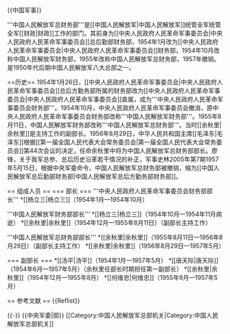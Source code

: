 {{中国军事}}

'''中国人民解放军总财务部'''是[[中国人民解放军|中国人民解放军]]统管全军统管全军[[财政|财政]]工作的部门。其前身为[[中央人民政府人民革命军事委员会|中央人民政府人民革命军事委员会]]总后勤部财务部，1954年1月改为[[中央人民政府人民革命军事委员会|中央人民政府人民革命军事委员会]]财务部，1954年10月改称中国人民解放军财务部，1955年改称中国人民解放军总财务部，1957年撤销。是1950年代后期中国人民解放军八大总部之一。

==历史==
1954年1月26日，[[中央人民政府人民革命军事委员会|中央人民政府人民革命军事委员会]]总后方勤务部所属的财务部改为[[中央人民政府人民革命军事委员会|中央人民政府人民革命军事委员会]]直属，成为'''中央人民政府人民革命军事委员会财务部'''。1954年10月，中央人民政府人民革命军事委员会撤消，原中央人民政府人民革命军事委员会财务部改称'''中国人民解放军财务部'''。1955年8月11日，中国人民解放军财务部改称'''中国人民解放军总财务部'''。当时[[余秋里|余秋里]]是主持工作的副部长。1956年8月29日，中华人民共和国主席[[毛泽东|毛泽东]]根据[[第一届全国人民代表大会常务委员会|第一届全国人民代表大会常务委员会]]第44次会议的决定，任命余秋里中将为中国人民解放军总财务部部长。<ref name=liaofeng>廖锋，关于我军总参、总后历史沿革若干情况的补正，军事史林2005年第7期</ref>1957年5月15日，根据中央军委命令，中国人民解放军总财务部被撤销，缩为[[中国人民解放军总后勤部财务部|中国人民解放军总后方勤务部财务部]]。

== 组成人员 ==
=== 部长 ===
'''中央人民政府人民革命军事委员会财务部部长'''
*[[杨立三|杨立三]]（1954年1月—1954年10月）

'''中国人民解放军财务部部长'''
*[[杨立三|杨立三]]（1954年10月—1954年11月病逝）
*[[余秋里|余秋里]]（1954年12月—1955年8月11日）（副部长主持工作）

'''中国人民解放军总财务部部长'''
*[[余秋里|余秋里]]（1955年8月11日—1956年8月29日）（副部长主持工作）
*[[余秋里|余秋里]]（1956年8月29日—1957年5月）<ref name=liaofeng/>

=== 副部长 ===
*[[汤平|汤平]]（1954年1月—1957年5月）
*[[唐天际|唐天际]]（1954年6月—1957年5月）（余秋里任部长时期担任第一副部长）
*[[余秋里|余秋里]]（1954年12月—1955年8月）
*[[何维忠|何维忠]]（1955年9月—1957年5月）

== 参考文献 ==
{{Reflist}}

{{-}}
{{中央军委|部}}
[[Category:中国人民解放军总部机关|Category:中国人民解放军总部机关]]